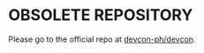 # OBSOLETE REPOSITORY

Please go to the official repo at [devcon-ph/devcon](https://github.com/devcon-ph/devcon).
